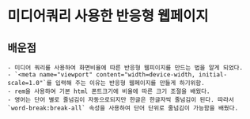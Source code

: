 # 미디어쿼리 사용한 반응형 웹페이지

## 배운점

    - 미디어 쿼리를 사용하여 화면비율에 따른 반응형 웹피이지를 만드는 법을 알게 되었다.
    - `<meta name="viewport" content="width=device-width, initial-scale=1.0"`를 입력해 주는 이유는 반응형 웹페이지를 만들게 하기위함.
    - rem을 사용하여 기본 html 폰트크기에 비율에 따른 크기 조절을 배웠다.
    - 영어는 단어 별로 줄넘김이 자동으로되지만 한글은 한글자씩 줄넘김이 된다. 따라서 `word-break:break-all` 속성을 사용하여 단어 단위로 줄넘김이 가능함을 배웠다.
